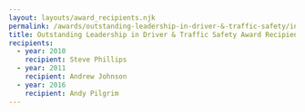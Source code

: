 ```yaml
---
layout: layouts/award_recipients.njk
permalink: /awards/outstanding-leadership-in-driver-&-traffic-safety/index.html
title: Outstanding Leadership in Driver & Traffic Safety Award Recipients
recipients:
  - year: 2010
    recipient: Steve Phillips
  - year: 2011
    recipient: Andrew Johnson
  - year: 2016
    recipient: Andy Pilgrim
---
```

